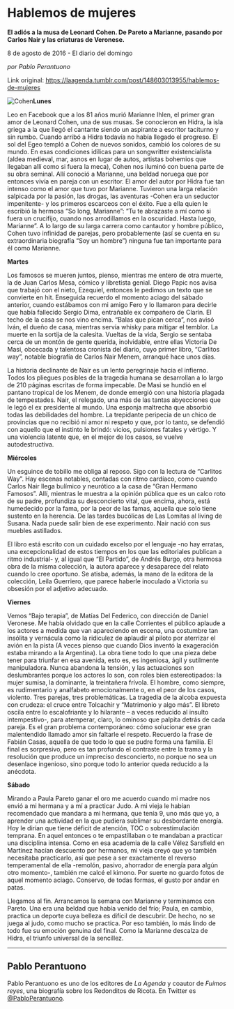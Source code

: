 # Hablemos de mujeres

**El adiós a la musa de Leonard Cohen. De Pareto a Marianne, pasando por Carlos Nair y las criaturas de Veronese.**

8 de agosto de 2016 - El diario del domingo

_por Pablo Perantuono_

Link original: https://laagenda.tumblr.com/post/148603013955/hablemos-de-mujeres

![Cohen](https://64.media.tumblr.com/5d5644ccc243c2acb822f4248748be07/tumblr_inline_pjzvqmjvhN1t6q87u_500.jpg)**Lunes**  


Leo
en Facebook que a los 81 años murió Marianne Ihlen, el primer gran
amor de Leonard Cohen, una de sus musas. Se conocieron en Hidra, la
isla griega a la que llegó el cantante siendo un aspirante a
escritor taciturno y sin rumbo. Cuando arribó a Hidra todavía no
había llegado el progreso. El sol del Egeo templó a Cohen de nuevos
sonidos, cambió los colores de su mundo. En esas condiciones
idílicas para un songwritter existencialista (aldea medieval, mar,
asnos en lugar de autos, artistas bohemios que llegaban allí como si
fuera la meca), Cohen nos iluminó con buena parte de su obra
seminal. Allí conoció a Marianne, una beldad noruega que por
entonces vivía en pareja con un escritor. El amor del autor por
Hidra fue tan intenso como el amor que tuvo por Marianne. Tuvieron
una larga relación salpicada por la pasión, las drogas, las
aventuras -Cohen era un seductor impenitente- y los primeros
escarceos con el éxito. Fue a ella quien le escribió la hermosa “So
long, Marianne”:
“Tu te abrazaste a mí como si fuera un crucifijo, cuando nos
arrodillamos en la oscuridad. Hasta luego, Marianne”.  A lo largo
de su larga carrera como cantautor y hombre público, Cohen tuvo
infinidad de parejas, pero probablemente (así se cuenta en su
extraordinaria biografía “Soy un hombre”) ninguna fue tan
importante para él como Marianne. 


  


  
**Martes**

Los
famosos se mueren juntos, pienso, mientras me entero de otra muerte,
la de Juan Carlos Mesa, cómico y libretista genial. Diego Papic nos
avisa que trabajó con el nieto, Ezequiel, entonces le pedimos un
texto
que se convierte en hit. Enseguida recuerdo el momento aciago del
sábado anterior, cuando estábamos con mi amigo Fero y lo llamaron
para decirle que había fallecido Sergio Dima, entrañable ex
compañero de Clarín. El techo de la casa se nos vino encima. “Balas
que pican cerca”, nos avisó Iván, el dueño de casa, mientras
servía whisky para mitigar el temblor. La muerte en la sortija de la
calesita. Vueltas de la vida, Sergio se sentaba cerca de un montón
de gente querida, inolvidable, entre ellas Victoria De Masi, obcecada
y talentosa cronista del diario, cuyo primer libro, “Carlitos way”,
notable biografía de Carlos Nair Menem, arranqué hace unos días. 


La
historia declinante de Nair es un lento peregrinaje hacia el
infierno. Todos los pliegues posibles de la tragedia humana se
desarrollan a lo largo de 210 páginas escritas de forma impecable.
De Masi se hundió en el pantano tropical de los Menem, de donde
emergió con una historia plagada de tempestades. Nair, el relegado,
una más de las tantas abyecciones que le legó el ex presidente al
mundo. Una esponja maltrecha que absorbió todas las debilidades del
hombre. La trepidante peripecia de un chico de provincias que no
recibió ni amor ni respeto y que, por lo tanto, se defendió con
aquello que el instinto le brindó: vicios, pulsiones fatales y
vértigo. Y una violencia latente que, en el mejor de los casos, se
vuelve autodestructiva. 


  
**Miércoles**

  
Un
esguince de tobillo me obliga al reposo. Sigo con la lectura de
“Carlitos Way”. Hay escenas notables, contadas con ritmo
cardíaco, como cuando Carlos Nair llega bulímico y neurótico a la
casa de “Gran Hermano Famosos”. Allí, mientras le muestra a la
opinión pública que es un calco roto de su padre, profundiza su
desconcierto vital, que encima, ahora, está humedecido por la fama,
por la peor de las famas, aquella que solo tiene sustento en la
herencia. De las tardes bucólicas de Las Lomitas al living de
Susana. Nada puede salir bien de ese experimento. Nair nació con sus
muebles astillados. 


El
libro está escrito con un cuidado excelso por el lenguaje -no hay
erratas, una excepcionalidad de estos tiempos en los que las
editoriales publican a ritmo industrial- y, al igual que “El Partido”, de Andrés Burgo, otra hermosa obra de la misma colección,
la autora aparece y desaparece del relato cuando lo cree oportuno. Se
atisba, además, la mano de la editora de la colección, Leila
Guerriero, que parece haberle inoculado a Victoria su obsesión por
el adjetivo adecuado. 


  


**Viernes**  


Vemos
“Bajo terapia”, de Matías Del Federico, con dirección de
Daniel Veronese. Me había olvidado que en la calle Corrientes el
público aplaude a los actores a medida que van apareciendo en
escena, una costumbre tan insólita y vernácula como la ridiculez de
aplaudir al piloto por aterrizar el avión en la pista (A veces
pienso que cuando Dios inventó la exageración estaba mirando a la
Argentina). La obra tiene todo lo que una pieza debe tener para
triunfar en esa avenida, esto es, es ingeniosa, ágil y sutilmente
manipuladora. Nunca abandona la tensión, y las actuaciones son
deslumbrantes porque los actores lo son, con roles bien
estereotipados: la mujer sumisa, la dominante, la treintañera
frívola. El hombre, como siempre, es rudimentario y analfabeto
emocionalmente o, en el peor de los casos, violento. Tres parejas,
tres problemáticas. La tragedia de la alcoba expuesta con crudeza:
el cruce entre Tolcachir y “Matrimonio y algo más”. El libreto
oscila entre lo escalofriante y lo hilarante – a veces reducido al
insulto intempestivo-, para atemperar, claro, lo ominoso que palpita
detrás de cada pareja. Es el gran problema contemporáneo: cómo
solucionar ese gran malentendido llamado amor sin faltarle el
respeto. Recuerdo la frase de Fabián Casas, aquella de que todo lo
que se pudre forma una familia. El final es sorpresivo, pero es tan
profundo el contraste entre la trama y la resolución que produce un
impreciso desconcierto, no porque no sea un desenlace ingenioso, sino
porque todo lo anterior queda reducido a la anécdota. 


  


**Sábado**  


Mirando a Paula
Pareto ganar el oro me acuerdo cuando mi madre nos envió a mi
hermana y a mí a practicar Judo. A mi vieja le habían recomendado
que mandara a mi hermana, que tenía 9, uno más que yo, a aprender
una actividad en la que pudiera sublimar su desbordante energía.
Hoy le dirían que tiene déficit de atención, TOC o
sobrestimulación temprana. En aquel entonces o te empastillaban o te
mandaban a practicar una disciplina intensa. Como en esa academia de
la calle Vélez Sarsfield en Martínez hacían descuento por
hermanos, mi vieja creyó que yo también necesitaba practicarlo, así
que pese a ser exactamente el reverso temperamental de ella -remolón, pasivo, ahorrador
de energía para algún otro momento-, también me calcé el kimono.
Por suerte no guardo fotos de aquel momento aciago. Conservo, de
todas formas, el gusto por andar en patas. 


Llegamos
al fin. Arrancamos la semana con Marianne y terminamos con Pareto.
Una era una beldad que había venido del frío; Paula, en cambio,
practica un deporte cuya belleza es difícil de descubrir. De hecho,
no se juega al judo, como mucho se practica. Por eso también, lo más
lindo de todo fue su emoción genuina del final. Como la Marianne
descalza de Hidra, el triunfo universal de la sencillez.  


  


---

 Pablo Perantuono
-----------------

 Pablo Perantuono es uno de los editores de *La Agenda* y coautor de *Fuimos reyes*, una biografía
 sobre los Redonditos de Ricota. En Twitter es [@PabloPerantuono](https://twitter.com/PabloPerantuono). 

